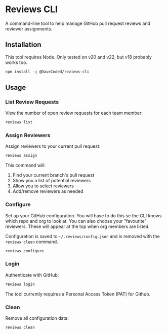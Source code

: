 # Reviews CLI

A command-line tool to help manage GitHub pull request reviews and reviewer assignments.

## Installation

This tool requires Node. Only tested on v20 and v22, but v18 probably works too.

```bash
npm install -g @DaveCoded/reviews-cli
```

## Usage

### List Review Requests

View the number of open review requests for each team member:

```bash
reviews list
```

### Assign Reviewers

Assign reviewers to your current pull request:

```bash
reviews assign
```

This command will:
1. Find your current branch's pull request
2. Show you a list of potential reviewers
3. Allow you to select reviewers
4. Add/remove reviewers as needed

### Configure

Set up your GitHub configuration. You will have to do this se the CLI knows which repo and org to look at.
You can also choose your "favourite" reviewers. These will appear at the top when org members are listed.

Configuration is saved to `~/.reviews/config.json` and is removed with the `reviews clean` command.

```bash
reviews configure
```

### Login

Authenticate with GitHub:

```bash
reviews login
```

The tool currently requires a Personal Access Token (PAT) for Github.

### Clean

Remove all configuration data:

```bash
reviews clean
```
